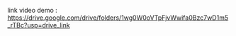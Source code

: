 link video demo : https://drive.google.com/drive/folders/1wg0W0oVTpFjvWwifa0Bzc7wD1m5_rTBc?usp=drive_link
